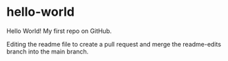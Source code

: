 # hello-world
Hello World! My first repo on GitHub. 

Editing the readme file to create a pull request and merge the readme-edits branch into the main branch.
